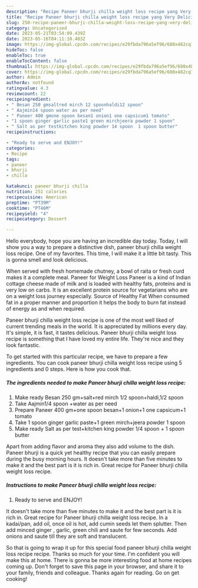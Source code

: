 ```yaml
---
description: "Recipe Paneer bhurji chilla weight loss recipe yang Very Delicious"
title: "Recipe Paneer bhurji chilla weight loss recipe yang Very Delicious"
slug: 250-recipe-paneer-bhurji-chilla-weight-loss-recipe-yang-very-delicious
category: Uncategorized
date: 2023-05-21T03:54:09.439Z
date: 2023-05-16T04:11:10.403Z
image: https://img-global.cpcdn.com/recipes/e29fbda796a5ef96/680x482cq70/paneer-bhurji-chilla-weight-loss-recipe-recipe-main-photo.jpg
hideToc: false
enableToc: true
enableTocContent: false
thumbnail: https://img-global.cpcdn.com/recipes/e29fbda796a5ef96/680x482cq70/paneer-bhurji-chilla-weight-loss-recipe-recipe-main-photo.jpg
cover: https://img-global.cpcdn.com/recipes/e29fbda796a5ef96/680x482cq70/paneer-bhurji-chilla-weight-loss-recipe-recipe-main-photo.jpg
author: Admin
authorAv: notfound
ratingvalue: 4.3
reviewcount: 22
recipeingredient:
- " Besan 250 gmsaltred mirch 12 spoonhaldi12 spoon"
- " Aajmin14 spoon water as per need"
- " Paneer 400 gmone spoon besan1 onion1 one capsicum1 tomato"
- "1 spoon ginger garlic paste1 green mirchjeera powder 1 spoon"
- " Salt as per testkitchen king powder 14 spoon  1 spoon butter"
recipeinstructions:

- "Ready to serve and ENJOY!"
categories:
- Recipe
tags:
- paneer
- bhurji
- chilla

katakunci: paneer bhurji chilla 
nutrition: 251 calories
recipecuisine: American
preptime: "PT39M"
cooktime: "PT46M"
recipeyield: "4"
recipecategory: Dessert

---
```



Hello everybody, hope you are having an incredible day today. Today, I will show you a way to prepare a distinctive dish, paneer bhurji chilla weight loss recipe. One of my favorites. This time, I will make it a little bit tasty. This is gonna smell and look delicious.

When served with fresh homemade chutney, a bowl of raita or fresh curd makes it a complete meal. Paneer for Weight Loss Paneer is a kind of Indian cottage cheese made of milk and is loaded with healthy fats, proteins and is very low on carbs. It is an excellent protein source for vegetarians who are on a weight loss journey especially. Source of Healthy Fat When consumed fat in a proper manner and proportion it helps the body to burn fat instead of energy as and when required.

Paneer bhurji chilla weight loss recipe is one of the most well liked of current trending meals in the world. It is appreciated by millions every day. It's simple, it is fast, it tastes delicious. Paneer bhurji chilla weight loss recipe is something that I have loved my entire life. They're nice and they look fantastic.


To get started with this particular recipe, we have to prepare a few ingredients. You can cook paneer bhurji chilla weight loss recipe using 5 ingredients and 0 steps. Here is how you cook that.

<!--inarticleads1-->

##### The ingredients needed to make Paneer bhurji chilla weight loss recipe:

1. Make ready  Besan 250 gm+salt+red mirch 1/2 spoon+haldi,1/2 spoon
1. Take  Aajmin1/4 spoon +water as per need
1. Prepare  Paneer 400 gm+one spoon besan+1 onion+1 one capsicum+1 tomato
1. Take 1 spoon ginger garlic paste+1 green mirch+jeera powder 1 spoon
1. Make ready  Salt as per test+kitchen king powder 1/4 spoon + 1 spoon butter


Apart from adding flavor and aroma they also add volume to the dish. Paneer bhurji is a quick yet healthy recipe that you can easily prepare during the busy morning hours. It doesn&#39;t take more than five minutes to make it and the best part is it is rich in. Great recipe for Paneer bhurji chilla weight loss recipe. 

<!--inarticleads2-->

##### Instructions to make Paneer bhurji chilla weight loss recipe:


1. Ready to serve and ENJOY!

It doesn&#39;t take more than five minutes to make it and the best part is it is rich in. Great recipe for Paneer bhurji chilla weight loss recipe. In a kadai/pan, add oil, once oil is hot, add cumin seeds let them splutter. Then add minced ginger , garlic, green chili and saute for few seconds. Add onions and saute till they are soft and translucent. 

So that is going to wrap it up for this special food paneer bhurji chilla weight loss recipe recipe. Thanks so much for your time. I'm confident you will make this at home. There is gonna be more interesting food at home recipes coming up. Don't forget to save this page in your browser, and share it to your family, friends and colleague. Thanks again for reading. Go on get cooking!
